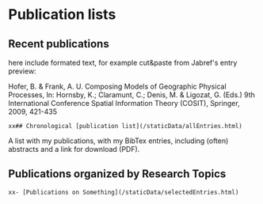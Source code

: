 # Publication lists

## Recent publications

here include formated text, for example cut&paste from Jabref's entry preview: 

Hofer, B. & Frank, A. U.   Composing Models of Geographic Physical Processes,  In: Hornsby, K.; Claramunt, C.; Denis, M. & Ligozat, G. (Eds.) 9th International Conference Spatial Information Theory (COSIT), Springer, 2009, 421-435



`xx## Chronological [publication list](/staticData/allEntries.html)`

A list with my publications, with my BibTex entries, including (often) abstracts and a link for download (PDF).


## Publications organized by Research Topics 

`xx- [Publications on Something](/staticData/selectedEntries.html)`

